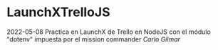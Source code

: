 # LaunchXTrelloJS
2022-05-08 Practica en LaunchX de Trello en NodeJS con el módulo "dotenv" impuesta por el mission commander *Carlo Gilmar*
